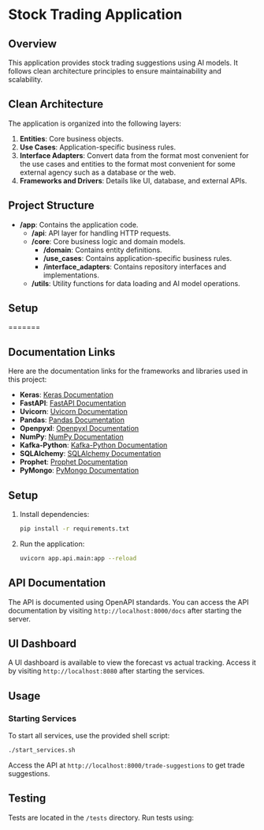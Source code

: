 # Stock Trading Application

## Overview

This application provides stock trading suggestions using AI models. It follows clean architecture principles to ensure maintainability and scalability.

## Clean Architecture

The application is organized into the following layers:

1. **Entities**: Core business objects.
2. **Use Cases**: Application-specific business rules.
3. **Interface Adapters**: Convert data from the format most convenient for the use cases and entities to the format most convenient for some external agency such as a database or the web.
4. **Frameworks and Drivers**: Details like UI, database, and external APIs.

## Project Structure

- **/app**: Contains the application code.
  - **/api**: API layer for handling HTTP requests.
  - **/core**: Core business logic and domain models.
    - **/domain**: Contains entity definitions.
    - **/use_cases**: Contains application-specific business rules.
    - **/interface_adapters**: Contains repository interfaces and implementations.
  - **/utils**: Utility functions for data loading and AI model operations.

## Setup
=======
## Documentation Links

Here are the documentation links for the frameworks and libraries used in this project:

- **Keras**: [Keras Documentation](https://keras.io/)
- **FastAPI**: [FastAPI Documentation](https://fastapi.tiangolo.com/)
- **Uvicorn**: [Uvicorn Documentation](https://www.uvicorn.org/)
- **Pandas**: [Pandas Documentation](https://pandas.pydata.org/docs/)
- **Openpyxl**: [Openpyxl Documentation](https://openpyxl.readthedocs.io/en/stable/)
- **NumPy**: [NumPy Documentation](https://numpy.org/doc/)
- **Kafka-Python**: [Kafka-Python Documentation](https://kafka-python.readthedocs.io/en/master/)
- **SQLAlchemy**: [SQLAlchemy Documentation](https://docs.sqlalchemy.org/en/20/)
- **Prophet**: [Prophet Documentation](https://facebook.github.io/prophet/)
- **PyMongo**: [PyMongo Documentation](https://pymongo.readthedocs.io/en/stable/)


## Setup

1. Install dependencies:
   ```bash
   pip install -r requirements.txt
   ```

2. Run the application:
   ```bash
   uvicorn app.api.main:app --reload
   ```

## API Documentation

The API is documented using OpenAPI standards. You can access the API documentation by visiting `http://localhost:8000/docs` after starting the server.

## UI Dashboard

A UI dashboard is available to view the forecast vs actual tracking. Access it by visiting `http://localhost:8080` after starting the services.

## Usage

### Starting Services

To start all services, use the provided shell script:

```bash
./start_services.sh
```

Access the API at `http://localhost:8000/trade-suggestions` to get trade suggestions.

## Testing

Tests are located in the `/tests` directory. Run tests using:
